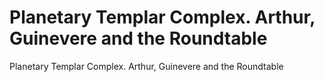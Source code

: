 # Planetary Templar Complex. Arthur, Guinevere and the Roundtable

Planetary Templar Complex. Arthur, Guinevere and the Roundtable